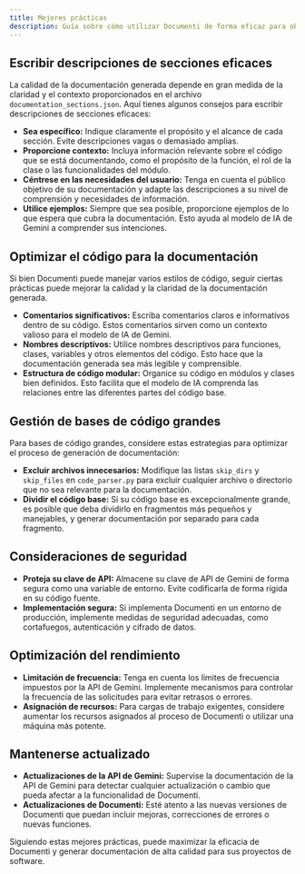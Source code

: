 ```yaml
---
title: Mejores prácticas
description: Guía sobre cómo utilizar Documenti de forma eficaz para obtener resultados óptimos.
---
```


## Escribir descripciones de secciones eficaces

La calidad de la documentación generada depende en gran medida de la claridad y el contexto proporcionados en el archivo `documentation_sections.json`. Aquí tienes algunos consejos para escribir descripciones de secciones eficaces:

- **Sea específico:** Indique claramente el propósito y el alcance de cada sección. Evite descripciones vagas o demasiado amplias.
- **Proporcione contexto:** Incluya información relevante sobre el código que se está documentando, como el propósito de la función, el rol de la clase o las funcionalidades del módulo.
- **Céntrese en las necesidades del usuario:** Tenga en cuenta el público objetivo de su documentación y adapte las descripciones a su nivel de comprensión y necesidades de información.
- **Utilice ejemplos:** Siempre que sea posible, proporcione ejemplos de lo que espera que cubra la documentación. Esto ayuda al modelo de IA de Gemini a comprender sus intenciones.

## Optimizar el código para la documentación

Si bien Documenti puede manejar varios estilos de código, seguir ciertas prácticas puede mejorar la calidad y la claridad de la documentación generada.

- **Comentarios significativos:** Escriba comentarios claros e informativos dentro de su código. Estos comentarios sirven como un contexto valioso para el modelo de IA de Gemini.
- **Nombres descriptivos:** Utilice nombres descriptivos para funciones, clases, variables y otros elementos del código. Esto hace que la documentación generada sea más legible y comprensible.
- **Estructura de código modular:** Organice su código en módulos y clases bien definidos. Esto facilita que el modelo de IA comprenda las relaciones entre las diferentes partes del código base.

## Gestión de bases de código grandes

Para bases de código grandes, considere estas estrategias para optimizar el proceso de generación de documentación:

- **Excluir archivos innecesarios:** Modifique las listas `skip_dirs` y `skip_files` en `code_parser.py` para excluir cualquier archivo o directorio que no sea relevante para la documentación.
- **Dividir el código base:** Si su código base es excepcionalmente grande, es posible que deba dividirlo en fragmentos más pequeños y manejables, y generar documentación por separado para cada fragmento.

## Consideraciones de seguridad

- **Proteja su clave de API:** Almacene su clave de API de Gemini de forma segura como una variable de entorno. Evite codificarla de forma rígida en su código fuente.
- **Implementación segura:** Si implementa Documenti en un entorno de producción, implemente medidas de seguridad adecuadas, como cortafuegos, autenticación y cifrado de datos.

## Optimización del rendimiento

- **Limitación de frecuencia:** Tenga en cuenta los límites de frecuencia impuestos por la API de Gemini. Implemente mecanismos para controlar la frecuencia de las solicitudes para evitar retrasos o errores.
- **Asignación de recursos:** Para cargas de trabajo exigentes, considere aumentar los recursos asignados al proceso de Documenti o utilizar una máquina más potente.

## Mantenerse actualizado

- **Actualizaciones de la API de Gemini:** Supervise la documentación de la API de Gemini para detectar cualquier actualización o cambio que pueda afectar a la funcionalidad de Documenti.
- **Actualizaciones de Documenti:** Esté atento a las nuevas versiones de Documenti que puedan incluir mejoras, correcciones de errores o nuevas funciones.

Siguiendo estas mejores prácticas, puede maximizar la eficacia de Documenti y generar documentación de alta calidad para sus proyectos de software.




